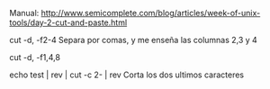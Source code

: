 Manual: http://www.semicomplete.com/blog/articles/week-of-unix-tools/day-2-cut-and-paste.html

cut -d, -f2-4
Separa por comas, y me enseña las columnas 2,3 y 4

cut -d, -f1,4,8

echo test | rev | cut -c 2- | rev
Corta los dos ultimos caracteres
